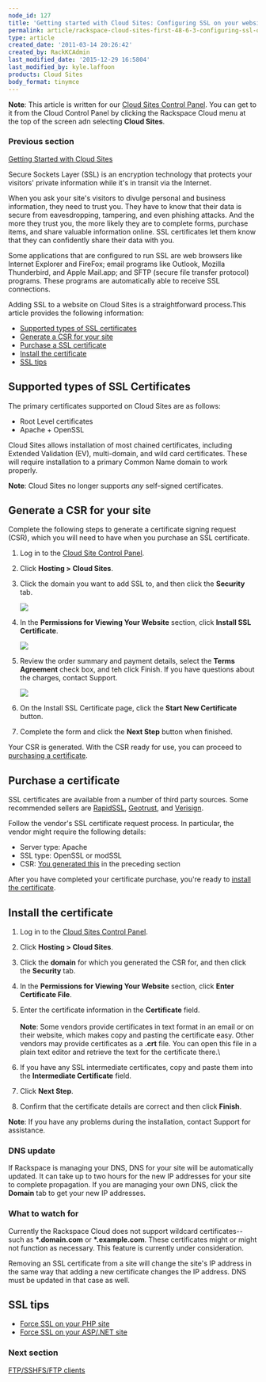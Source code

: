 ```yaml
---
node_id: 127
title: 'Getting started with Cloud Sites: Configuring SSL on your websites'
permalink: article/rackspace-cloud-sites-first-48-6-3-configuring-ssl-on-your-websites
type: article
created_date: '2011-03-14 20:26:42'
created_by: RackKCAdmin
last_modified_date: '2015-12-29 16:5804'
last_modified_by: kyle.laffoon
products: Cloud Sites
body_format: tinymce
---
```


**Note**: This article is written for our [Cloud Sites Control
Panel](https://manage.rackspacecloud.com/). You can get to it from the
Cloud Control Panel by clicking the Rackspace Cloud menu at the top of
the screen adn selecting **Cloud Sites**.

### Previous section

[Getting Started with Cloud
Sites](https://www.rackspace.com/knowledge_center/getting-started/cloud-sites)

 

Secure Sockets Layer (SSL) is an encryption technology that protects
your visitors' private information while it's in transit via the
Internet.

When you ask your site's visitors to divulge personal and business
information, they need to trust you. They have to know that their data
is secure from eavesdropping, tampering, and even phishing attacks. And
the more they trust you, the more likely they are to complete forms,
purchase items, and share valuable information online. SSL certificates
let them know that they can confidently share their data with you.

Some applications that are configured to run SSL are web browsers like
Internet Explorer and FireFox; email programs like Outlook, Mozilla
Thunderbird, and Apple Mail.app; and SFTP (secure file transfer
protocol) programs. These programs are automatically able to receive SSL
connections.

Adding SSL to a website on Cloud Sites is a straightforward process.This
article provides the following information: 

-   [Supported types of SSL certificates](#supported_ssls)
-   [Generate a CSR for your site](#generateaCSR)
-   [Purchase a SSL certificate ](#ssl_purchase)
-   [Install the certificate](#ssl_install)
-   [SSL tips](#ssl_tips_and_tricks)

**Supported types of SSL Certificates**
---------------------------------------

The primary certificates supported on Cloud Sites are as follows:

-   Root Level certificates
-   Apache + OpenSSL

Cloud Sites allows installation of most chained certificates, including
Extended Validation (EV), multi-domain, and wild card
certificates. These will require installation to a primary Common Name
domain to work properly.

 

**Note**: Cloud Sites no longer supports *any* self-signed
certificates. 

**Generate a CSR for your site**
--------------------------------

Complete the following steps to generate a certificate signing request
(CSR), which you will need to have when you purchase an SSL certificate.

1.  Log in to the [Cloud Site Control
    Panel](http://manage.rackspacecloud.com).
2.  Click **Hosting \> Cloud Sites**.
3.  Click the domain you want to add SSL to, and then click the
    **Security** tab.

    ![](http://c806394.r94.cf2.rackcdn.com/securitytab.png)

4.  In the **Permissions for Viewing Your Website** section, click
    **Install SSL Certificate**.

    ![](http://c806394.r94.cf2.rackcdn.com/installsslcertificatetab.png)

5.  Review the order summary and payment details, select the **Terms
    Agreement** check box, and teh click Finish. If you have questions
    about the charges, contact Support.

    ![](http://c806394.r94.cf2.rackcdn.com/ssltos.png)

6.  On the Install SSL Certificate page, click the **Start New
    Certificate** button.

7.  Complete the form and click the **Next Step** button when finished.

Your CSR is generated. With the CSR ready for use, you can proceed to
[purchasing a
certificate](https://admin.rackspace.com/knowledge_center/node/127/revisions/27345/view#ssl_purchase).

**Purchase a certificate**
--------------------------

SSL certificates are available from a number of third party sources.
Some recommended sellers are
[RapidSSL](http://www.rapidssl.com "http://www.rapidssl.com"),
[Geotrust](http://www.geotrust.com "http://www.geotrust.com"), and
[Verisign](http://www.verisign.com "http://www.verisign.com").

Follow the vendor's SSL certificate request process. In particular, the
vendor might require the following details:

-   Server type: Apache
-   SSL type: OpenSSL or modSSL
-   CSR: [You generated
    this](https://admin.rackspace.com/knowledge_center/node/127/revisions/27345/view#install_ssl)
    in the preceding section

After you have completed your certificate purchase, you're ready to
[install the
certificate](https://admin.rackspace.com/knowledge_center/node/127/revisions/27345/view#ssl_install).

**Install the certificate**
---------------------------

1.  Log in to the [Cloud Sites Control
    Panel](https://manage.rackspacecloud.com).
2.  Click **Hosting \> Cloud Sites**.
3.  Click the **domain** for which you generated the CSR for, and then
    click the **Security** tab. 
4.  In the **Permissions for Viewing Your Website** section, click
    **Enter Certificate File**.
5.  Enter the certificate information in the **Certificate** field.\
     \
     **Note**: Some vendors provide certificates in text format in an
    email or on their website, which makes copy and pasting the
    certificate easy. Other vendors may provide certificates as a
    **.crt** file. You can open this file in a plain text editor and
    retrieve the text for the certificate there.\
      
6.  If you have any SSL intermediate certificates, copy and paste them
    into the **Intermediate Certificate** field.
7.  Click **Next Step**.
8.  Confirm that the certificate details are correct and then click
    **Finish**.

**Note**: If you have any problems during the installation, contact
Support for assistance.

### **DNS update**

If Rackspace is managing your DNS, DNS for your site will be
automatically updated. It can take up to two hours for the new IP
addresses for your site to complete propagation. If you are managing
your own DNS, click the **Domain** tab to get your new IP addresses.

### **What to watch for**

Currently the Rackspace Cloud does not support wildcard
certificates--such as **\*.domain.com** or **\*.example.com**. These
certificates might or might not function as necessary. This feature is
currently under consideration.

Removing an SSL certificate from a site will change the site's IP
address in the same way that adding a new certificate changes the IP
address.  DNS must be updated in that case as well.

**SSL tips**
------------

-   [Force SSL on your PHP
    site](https://admin.rackspace.com/knowledge_center/index.php/How_do_I_force_SSL_on_my_PHP_site)
-   [Force SSL on your ASP/.NET
    site](https://admin.rackspace.com/knowledge_center/index.php/How_do_I_force_SSL_on_my_ASP.NET_site)

### Next section

[FTP/SSHFS/FTP
clients](http://www.rackspace.com/knowledge_center/article/getting-started-with-cloud-sites-ftpsshfsftp-clients)

